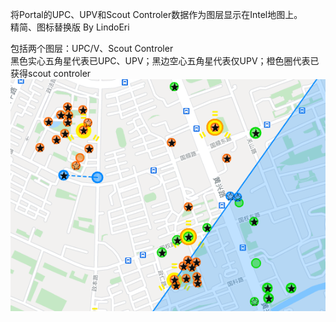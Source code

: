 将Portal的UPC、UPV和Scout Controler数据作为图层显示在Intel地图上。<br>
精简、图标替换版 By LindoEri<br>

包括两个图层：UPC/V、Scout Controler<br>
黑色实心五角星代表已UPC、UPV；黑边空心五角星代表仅UPV；橙色圈代表已获得scout controler<br>
<img src="preview.png"/><br>
